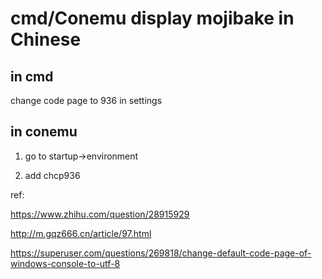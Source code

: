 # cmd/Conemu display mojibake in Chinese

## in cmd

change code page to 936 in settings

## in conemu

1. go to startup->environment

2. add chcp936

ref:

https://www.zhihu.com/question/28915929

http://m.gqz666.cn/article/97.html

https://superuser.com/questions/269818/change-default-code-page-of-windows-console-to-utf-8
